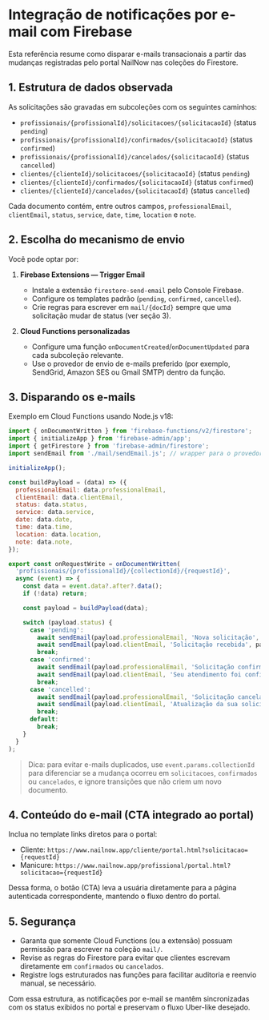 # Integração de notificações por e-mail com Firebase

Esta referência resume como disparar e-mails transacionais a partir das mudanças registradas pelo portal NailNow nas coleções do Firestore.

## 1. Estrutura de dados observada

As solicitações são gravadas em subcoleções com os seguintes caminhos:

- `profissionais/{profissionalId}/solicitacoes/{solicitacaoId}` (status `pending`)
- `profissionais/{profissionalId}/confirmados/{solicitacaoId}` (status `confirmed`)
- `profissionais/{profissionalId}/cancelados/{solicitacaoId}` (status `cancelled`)
- `clientes/{clienteId}/solicitacoes/{solicitacaoId}` (status `pending`)
- `clientes/{clienteId}/confirmados/{solicitacaoId}` (status `confirmed`)
- `clientes/{clienteId}/cancelados/{solicitacaoId}` (status `cancelled`)

Cada documento contém, entre outros campos, `professionalEmail`, `clientEmail`, `status`, `service`, `date`, `time`, `location` e `note`.

## 2. Escolha do mecanismo de envio

Você pode optar por:

1. **Firebase Extensions — Trigger Email**
   - Instale a extensão `firestore-send-email` pelo Console Firebase.
   - Configure os templates padrão (`pending`, `confirmed`, `cancelled`).
   - Crie regras para escrever em `mail/{docId}` sempre que uma solicitação mudar de status (ver seção 3).

2. **Cloud Functions personalizadas**
   - Configure uma função `onDocumentCreated`/`onDocumentUpdated` para cada subcoleção relevante.
   - Use o provedor de envio de e-mails preferido (por exemplo, SendGrid, Amazon SES ou Gmail SMTP) dentro da função.

## 3. Disparando os e-mails

Exemplo em Cloud Functions usando Node.js v18:

```js
import { onDocumentWritten } from 'firebase-functions/v2/firestore';
import { initializeApp } from 'firebase-admin/app';
import { getFirestore } from 'firebase-admin/firestore';
import sendEmail from './mail/sendEmail.js'; // wrapper para o provedor escolhido

initializeApp();

const buildPayload = (data) => ({
  professionalEmail: data.professionalEmail,
  clientEmail: data.clientEmail,
  status: data.status,
  service: data.service,
  date: data.date,
  time: data.time,
  location: data.location,
  note: data.note,
});

export const onRequestWrite = onDocumentWritten(
  'profissionais/{profissionalId}/{collectionId}/{requestId}',
  async (event) => {
    const data = event.data?.after?.data();
    if (!data) return;

    const payload = buildPayload(data);

    switch (payload.status) {
      case 'pending':
        await sendEmail(payload.professionalEmail, 'Nova solicitação', payload);
        await sendEmail(payload.clientEmail, 'Solicitação recebida', payload);
        break;
      case 'confirmed':
        await sendEmail(payload.professionalEmail, 'Solicitação confirmada', payload);
        await sendEmail(payload.clientEmail, 'Seu atendimento foi confirmado', payload);
        break;
      case 'cancelled':
        await sendEmail(payload.professionalEmail, 'Solicitação cancelada', payload);
        await sendEmail(payload.clientEmail, 'Atualização da sua solicitação', payload);
        break;
      default:
        break;
    }
  }
);
```

> Dica: para evitar e-mails duplicados, use `event.params.collectionId` para diferenciar se a mudança ocorreu em `solicitacoes`, `confirmados` ou `cancelados`, e ignore transições que não criem um novo documento.

## 4. Conteúdo do e-mail (CTA integrado ao portal)

Inclua no template links diretos para o portal:

- Cliente: `https://www.nailnow.app/cliente/portal.html?solicitacao={requestId}`
- Manicure: `https://www.nailnow.app/profissional/portal.html?solicitacao={requestId}`

Dessa forma, o botão (CTA) leva a usuária diretamente para a página autenticada correspondente, mantendo o fluxo dentro do portal.

## 5. Segurança

- Garanta que somente Cloud Functions (ou a extensão) possuam permissão para escrever na coleção `mail/`.
- Revise as regras do Firestore para evitar que clientes escrevam diretamente em `confirmados` ou `cancelados`.
- Registre logs estruturados nas funções para facilitar auditoria e reenvio manual, se necessário.

Com essa estrutura, as notificações por e-mail se mantêm sincronizadas com os status exibidos no portal e preservam o fluxo Uber-like desejado.

